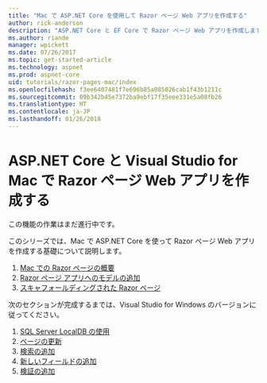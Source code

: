 ```yaml
---
title: "Mac で ASP.NET Core を使用して Razor ページ Web アプリを作成する"
author: rick-anderson
description: "ASP.NET Core と EF Core で Razor ページ Web アプリを作成します。"
ms.author: riande
manager: wpickett
ms.date: 07/26/2017
ms.topic: get-started-article
ms.technology: aspnet
ms.prod: aspnet-core
uid: tutorials/razor-pages-mac/index
ms.openlocfilehash: f3ee6407481f7e696b85a085026cab1f43b1211c
ms.sourcegitcommit: 09b342b45e7372ba9ebf17f35eee331e5a08fb26
ms.translationtype: HT
ms.contentlocale: ja-JP
ms.lasthandoff: 01/26/2018
---
```

# <a name="create-a-razor-pages-web-app-with-aspnet-core-and-visual-studio-for-mac"></a>ASP.NET Core と Visual Studio for Mac で Razor ページ Web アプリを作成する

この機能の作業はまだ進行中です。

このシリーズでは、Mac で ASP.NET Core を使って Razor ページ Web アプリを作成する基礎について説明します。

1. [Mac での Razor ページの概要](xref:tutorials/razor-pages-mac/razor-pages-start)
1. [Razor ページ アプリへのモデルの追加](xref:tutorials/razor-pages-mac/model)
1. [スキャフォールディングされた Razor ページ](xref:tutorials/razor-pages-mac/page)


次のセクションが完成するまでは、Visual Studio for Windows のバージョンに従ってください。

1. [SQL Server LocalDB の使用](xref:tutorials/razor-pages/sql)
1. [ページの更新](xref:tutorials/razor-pages/da1)
1. [検索の追加](xref:tutorials/razor-pages/search)
1. [新しいフィールドの追加](xref:tutorials/razor-pages/new-field)
1. [検証の追加](xref:tutorials/razor-pages/validation)
